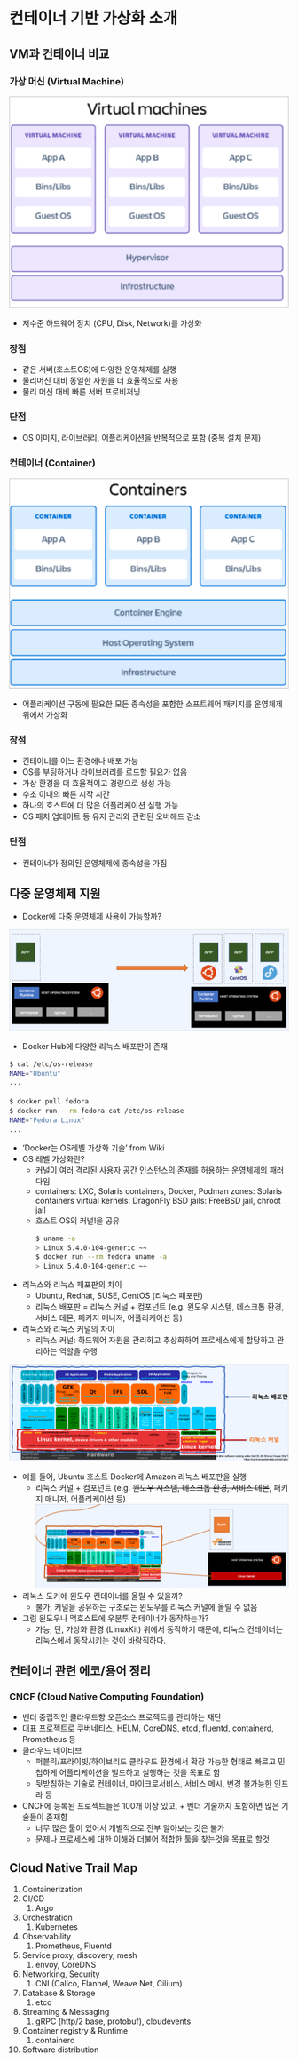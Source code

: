 # 컨테이너 기반 가상화 소개

## VM과 컨테이너 비교

### 가상 머신 (Virtual Machine)

![images/virtualization_based_on_container/1.png](images/virtualization_based_on_container/1.png)

- 저수준 하드웨어 장치 (CPU, Disk, Network)를 가상화

### 장점

- 같은 서버(호스트OS)에 다양한 운영체제를 실행
- 물리머신 대비 동일한 자원을 더 효율적으로 사용
- 물리 머신 대비 빠른 서버 프로비저닝

### 단점

- OS 이미지, 라이브러리, 어플리케이션을 반복적으로 포함 (중복 설치 문제)

### 컨테이너 (Container)

![images/virtualization_based_on_container/2.png](images/virtualization_based_on_container/2.png)

- 어플리케이션 구동에 필요한 모든 종속성을 포함한 소프트웨어 패키지를 운영체제 위에서 가상화

### 장점

- 컨테이너를 어느 환경에나 배포 가능
- OS를 부팅하거나 라이브러리를 로드할 필요가 없음
- 가상 환경을 더 효율적이고 경량으로 생성 가능
- 수초 이내의 빠른 시작 시간
- 하나의 호스트에 더 많은 어플리케이션 실행 가능
- OS 패치 업데이트 등 유지 관리와 관련된 오버헤드 감소

### 단점

- 컨테이너가 정의된 운영체제에 종속성을 가짐

## 다중 운영체제 지원

- Docker에 다중 운영체제 사용이 가능할까?

![images/virtualization_based_on_container/3.png](images/virtualization_based_on_container/3.png)

- Docker Hub에 다양한 리눅스 배포판이 존재

```bash
$ cat /etc/os-release
NAME="Ubuntu"
...

$ docker pull fedora
$ docker run --rm fedora cat /etc/os-release
NAME="Fedora Linux"
...
```

- ‘Docker는 OS레벨 가상화 기술’ from Wiki
- OS 레벨 가상화란?
  - 커널이 여러 격리된 사용자 공간 인스턴스의 존재를 허용하는 운영체제의 패러다임
  - containers: LXC, Solaris containers, Docker, Podman
    zones: Solaris containers
    virtual kernels: DragonFly BSD
    jails: FreeBSD jail, chroot jail
  - 호스트 OS의 커널!을 공유
    ```bash
    $ uname -a
    > Linux 5.4.0-104-generic ~~
    $ docker run --rm fedora uname -a
    > Linux 5.4.0-104-generic ~~
    ```
- 리눅스와 리눅스 패포판의 차이
  - Ubuntu, Redhat, SUSE, CentOS (리눅스 패포판)
  - 리눅스 배포판 = 리눅스 커널 + 컴포넌트 (e.g. 윈도우 시스템, 데스크톱 환경, 서비스 데몬, 패키지 매니저, 어플리케이션 등)
- 리눅스와 리눅스 커널의 차이
  - 리눅스 커널: 하드웨어 자원을 관리하고 추상화하여 프로세스에게 할당하고 관리하는 역할을 수행

![images/virtualization_based_on_container/4.png](images/virtualization_based_on_container/4.png)

- 예를 들어, Ubuntu 호스트 Docker에 Amazon 리눅스 배포판을 실행
  - 리눅스 커널 + 컴포넌트 (e.g. ~~윈도우 시스템, 데스크톱 환경, 서비스 데몬~~, 패키지 매니저, 어플리케이션 등)
    ![images/virtualization_based_on_container/5.png](images/virtualization_based_on_container/5.png)
- 리눅스 도커에 윈도우 컨테이너를 올릴 수 있을까?
  - 불가, 커널을 공유하는 구조로는 윈도우를 리눅스 커널에 올릴 수 없음
- 그럼 윈도우나 맥호스트에 우분투 컨테이너가 동작하는가?
  - 가능, 단, 가상화 환경 (LinuxKit) 위에서 동작하기 때문에, 리눅스 컨테이너는 리눅스에서 동작시키는 것이 바람직하다.

## 컨테이너 관련 에코/용어 정리

### CNCF (Cloud Native Computing Foundation)

- 벤더 중립적인 클라우드향 오픈소스 프로젝트를 관리하는 재단
- 대표 프로젝트로 쿠버네티스, HELM, CoreDNS, etcd, fluentd, containerd, Prometheus 등
- 클라우드 네이티브
  - 퍼블릭/프라이빗/하이브리드 클라우드 환경에서 확장 가능한 형태로 빠르고 민첩하게 어플리케이션을 빌드하고 실행하는 것을 목표로 함
  - 뒷받침하는 기술로 컨테이너, 마이크로서비스, 서비스 메시, 변경 불가능한 인프라 등
- CNCF에 등록된 프로젝트들은 100개 이상 있고, + 벤더 기술까지 포함하면 많은 기술들이 존재함
  - 너무 많은 툴이 있어서 개별적으로 전부 알아보는 것은 불가
  - 문제나 프로세스에 대한 이해와 더불어 적합한 툴을 찾는것을 목표로 할것

## Cloud Native Trail Map

1. Containerization
2. CI/CD
   1. Argo
3. Orchestration
   1. Kubernetes
4. Observability
   1. Prometheus, Fluentd
5. Service proxy, discovery, mesh
   1. envoy, CoreDNS
6. Networking, Security
   1. CNI (Calico, Flannel, Weave Net, Cilium)
7. Database & Storage
   1. etcd
8. Streaming & Messaging
   1. gRPC (http/2 base, protobuf), cloudevents
9. Container registry & Runtime
   1. containerd
10. Software distribution
